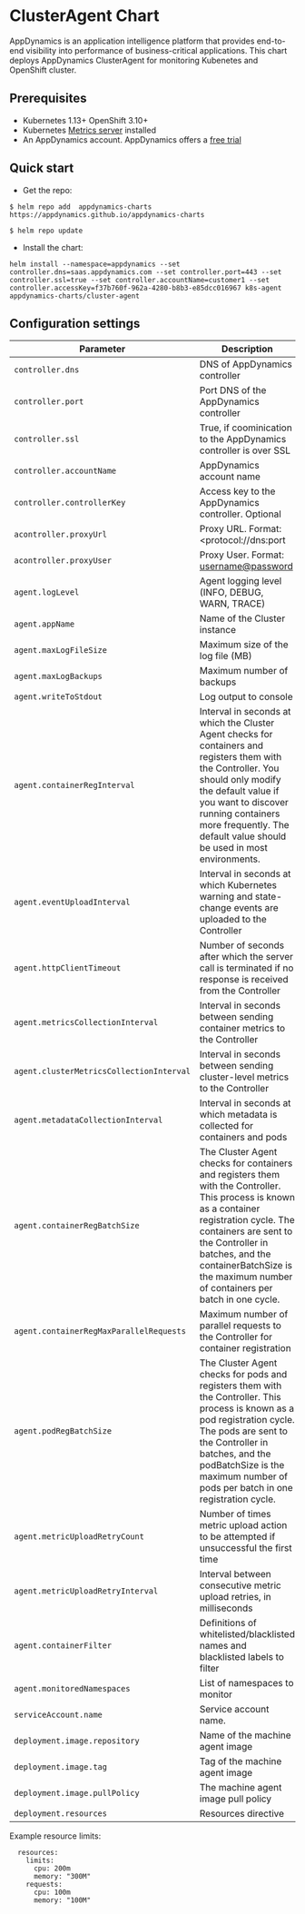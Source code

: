 # ClusterAgent Chart

AppDynamics is an application intelligence platform that provides end-to-end visibility into performance of business-critical applications.
This chart deploys AppDynamics ClusterAgent for monitoring Kubenetes and OpenShift cluster.

## Prerequisites

* Kubernetes 1.13+ OpenShift 3.10+
* Kubernetes [Metrics server](https://hub.helm.sh/charts/stable/metrics-server) installed
* An AppDynamics account. AppDynamics offers a [free trial](https://www.appdynamics.com/free-trial/)

## Quick start

* Get the repo:

```
$ helm repo add  appdynamics-charts https://appdynamics.github.io/appdynamics-charts

$ helm repo update

```

* Install the chart:

```
helm install --namespace=appdynamics --set controller.dns=saas.appdynamics.com --set controller.port=443 --set controller.ssl=true --set controller.accountName=customer1 --set controller.accessKey=f37b760f-962a-4280-b8b3-e85dcc016967 k8s-agent appdynamics-charts/cluster-agent

```

## Configuration settings

| Parameter                 | Description                                                  | Default                    |
| ------------------------- | ------------------------------------------------------------ | -------------------------- |
| `controller.dns`                 | DNS of AppDynamics controller                 |                          |
| `controller.port` | Port DNS of the AppDynamics controller | |
| `controller.ssl` | True, if coominication to the AppDynamics controller is over SSL | |
| `controller.accountName`     | AppDynamics account name | 
| `controller.controllerKey`             | Access key to the AppDynamics controller. Optional  |  |                            
| `acontroller.proxyUrl`             | Proxy URL. Format: <protocol://dns:port |                      |
| `acontroller.proxyUser`             | Proxy User. Format: <username@password>               |   |
| `agent.logLevel`        | Agent logging level (INFO, DEBUG, WARN, TRACE)                                       | INFO             |
| `agent.appName`               | Name of the Cluster instance                      | `K8s-Cluster-Agent`            
| `agent.maxLogFileSize`               | Maximum size of the log file (MB)       | 5    
| `agent.maxLogBackups`               | Maximum number of backups       | 3    
| `agent.writeToStdout`               | Log output to console       |  true    
| `agent.containerRegInterval`               | Interval in seconds at which the Cluster Agent checks for containers and registers them with the Controller. You should only modify the default value if you want to discover running containers more frequently. The default value should be used in most environments.     | 120    
| `agent.eventUploadInterval`               |Interval in seconds at which Kubernetes warning and state-change events are uploaded to the Controller   | 10    
| `agent.httpClientTimeout`               | Number of seconds after which the server call is terminated if no response is received from the Controller     | 30
| `agent.metricsCollectionInterval`  | Interval in seconds between sending container metrics to the Controller   | "30"
| `agent.clusterMetricsCollectionInterval` | Interval in seconds between sending cluster-level metrics to the Controller| "60"
| `agent.metadataCollectionInterval`  | Interval in seconds at which metadata is collected for containers and pods     | "60"
| `agent.containerRegBatchSize`   | The Cluster Agent checks for containers and registers them with the Controller. This process is known as a container registration cycle. The containers are sent to the Controller in batches, and the containerBatchSize is the maximum number of containers per batch in one cycle.      | "5"          
| `agent.containerRegMaxParallelRequests`| Maximum number of parallel requests to the Controller for container registration | "1"
| `agent.podRegBatchSize`   | The Cluster Agent checks for pods and registers them with the Controller. This process is known as a pod registration cycle. The pods are sent to the Controller in batches, and the podBatchSize is the maximum number of pods per batch in one registration cycle.     | "6"
| `agent.metricUploadRetryCount`   | Number of times metric upload action to be attempted if unsuccessful the first time   | "2"
| `agent.metricUploadRetryInterval`   | Interval between consecutive metric upload retries, in milliseconds  | "5"
| `agent.containerFilter`   | Definitions of whitelisted/blacklisted names and blacklisted labels to filter | "blacklisted-label: {appdynamics.exclude: true}"
| `agent.monitoredNamespaces`       | List of namespaces to monitor   | `default`
| `serviceAccount.name`       | Service account name.   | `appdynamics-operator`
| `deployment.image.repository` | Name of the machine agent image | `docker.io/appdynamics/cluster-agent`
| `deployment.image.tag` | Tag of the machine agent image | `latest`
| `deployment.image.pullPolicy` | The machine agent image pull policy| `Always`
| `deployment.resources ` | Resources directive  | See below


Example resource limits:

```
  resources:
    limits:
      cpu: 200m
      memory: "300M"
    requests: 
      cpu: 100m
      memory: "100M"
 ```



 
